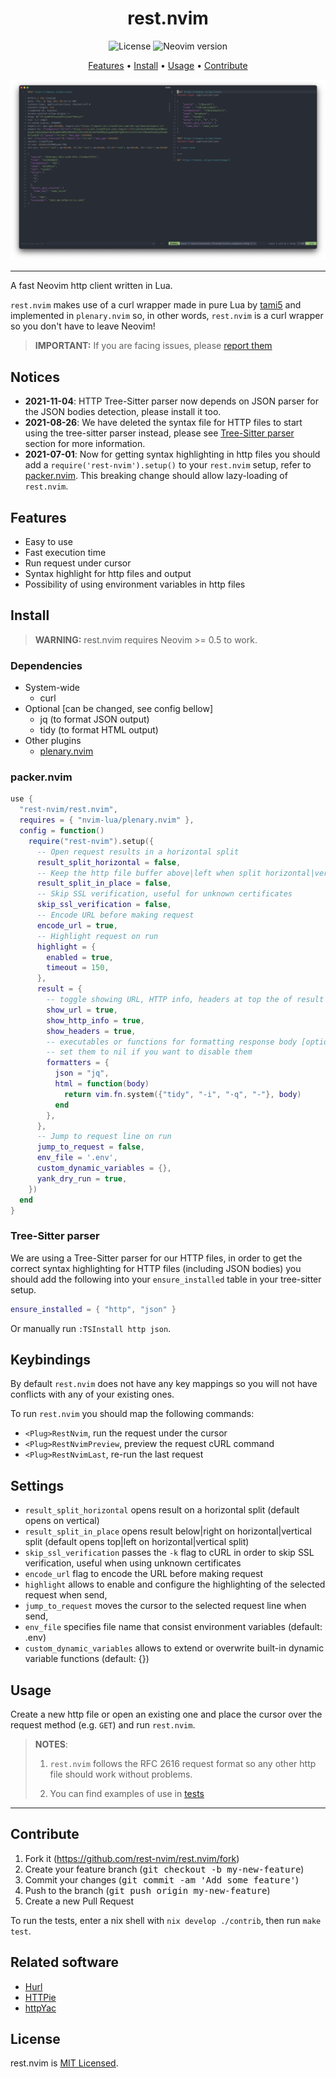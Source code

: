 <div align="center">

# rest.nvim

![License](https://img.shields.io/github/license/NTBBloodbath/rest.nvim?style=for-the-badge)
![Neovim version](https://img.shields.io/badge/Neovim-0.5-57A143?style=for-the-badge&logo=neovim)

[Features](#features) • [Install](#install) • [Usage](#usage) • [Contribute](#contribute)

![Demo](./assets/demo.png)

</div>

---

A fast Neovim http client written in Lua.

`rest.nvim` makes use of a curl wrapper made in pure Lua by [tami5] and implemented
in `plenary.nvim` so, in other words, `rest.nvim` is a curl wrapper so you don't
have to leave Neovim!

> **IMPORTANT:** If you are facing issues, please [report them](https://github.com/rest-nvim/rest.nvim/issues/new)

## Notices

- **2021-11-04**: HTTP Tree-Sitter parser now depends on JSON parser for the JSON bodies detection,
  please install it too.
- **2021-08-26**: We have deleted the syntax file for HTTP files to start using the tree-sitter parser instead,
  please see [Tree-Sitter parser](#tree-sitter-parser) section for more information.
- **2021-07-01**: Now for getting syntax highlighting in http files you should
  add a `require('rest-nvim').setup()` to your `rest.nvim` setup, refer to [packer.nvim](#packernvim).
  This breaking change should allow lazy-loading of `rest.nvim`.

## Features

- Easy to use
- Fast execution time
- Run request under cursor
- Syntax highlight for http files and output
- Possibility of using environment variables in http files

## Install

> **WARNING:** rest.nvim requires Neovim >= 0.5 to work.

### Dependencies

- System-wide
  - curl
- Optional [can be changed, see config bellow]
  - jq   (to format JSON output)
  - tidy (to format HTML output)
- Other plugins
  - [plenary.nvim](https://github.com/nvim-lua/plenary.nvim)

### packer.nvim

```lua
use {
  "rest-nvim/rest.nvim",
  requires = { "nvim-lua/plenary.nvim" },
  config = function()
    require("rest-nvim").setup({
      -- Open request results in a horizontal split
      result_split_horizontal = false,
      -- Keep the http file buffer above|left when split horizontal|vertical
      result_split_in_place = false,
      -- Skip SSL verification, useful for unknown certificates
      skip_ssl_verification = false,
      -- Encode URL before making request
      encode_url = true,
      -- Highlight request on run
      highlight = {
        enabled = true,
        timeout = 150,
      },
      result = {
        -- toggle showing URL, HTTP info, headers at top the of result window
        show_url = true,
        show_http_info = true,
        show_headers = true,
        -- executables or functions for formatting response body [optional]
        -- set them to nil if you want to disable them
        formatters = {
          json = "jq",
          html = function(body)
            return vim.fn.system({"tidy", "-i", "-q", "-"}, body)
          end
        },
      },
      -- Jump to request line on run
      jump_to_request = false,
      env_file = '.env',
      custom_dynamic_variables = {},
      yank_dry_run = true,
    })
  end
}
```

### Tree-Sitter parser

We are using a Tree-Sitter parser for our HTTP files, in order to get the correct syntax highlighting
for HTTP files (including JSON bodies) you should add the following into your `ensure_installed` table
in your tree-sitter setup.

```lua
ensure_installed = { "http", "json" }
```

Or manually run `:TSInstall http json`.

## Keybindings

By default `rest.nvim` does not have any key mappings so you will not have
conflicts with any of your existing ones.

To run `rest.nvim` you should map the following commands:
- `<Plug>RestNvim`, run the request under the cursor
- `<Plug>RestNvimPreview`, preview the request cURL command
- `<Plug>RestNvimLast`, re-run the last request

## Settings

- `result_split_horizontal` opens result on a horizontal split (default opens
    on vertical)
- `result_split_in_place` opens result below|right on horizontal|vertical split
    (default opens top|left on horizontal|vertical split)
- `skip_ssl_verification` passes the `-k` flag to cURL in order to skip SSL verification,
    useful when using unknown certificates
- `encode_url` flag to encode the URL before making request
- `highlight` allows to enable and configure the highlighting of the selected request when send,
- `jump_to_request` moves the cursor to the selected request line when send,
- `env_file` specifies file name that consist environment variables (default: .env)
- `custom_dynamic_variables` allows to extend or overwrite built-in dynamic variable functions
    (default: {})

## Usage

Create a new http file or open an existing one and place the cursor over the
request method (e.g. `GET`) and run `rest.nvim`.

> **NOTES**:
>
> 1. `rest.nvim` follows the RFC 2616 request format so any other
>    http file should work without problems.
>
> 2. You can find examples of use in [tests](./tests)

---

## Contribute

1. Fork it (https://github.com/rest-nvim/rest.nvim/fork)
2. Create your feature branch (<kbd>git checkout -b my-new-feature</kbd>)
3. Commit your changes (<kbd>git commit -am 'Add some feature'</kbd>)
4. Push to the branch (<kbd>git push origin my-new-feature</kbd>)
5. Create a new Pull Request

To run the tests, enter a nix shell with `nix develop ./contrib`, then run `make
test`.

## Related software

- [Hurl](https://hurl.dev/)
- [HTTPie](https://httpie.io/)
- [httpYac](https://httpyac.github.io/)

## License

rest.nvim is [MIT Licensed](./LICENSE).

[tami5]: https://github.com/tami5
